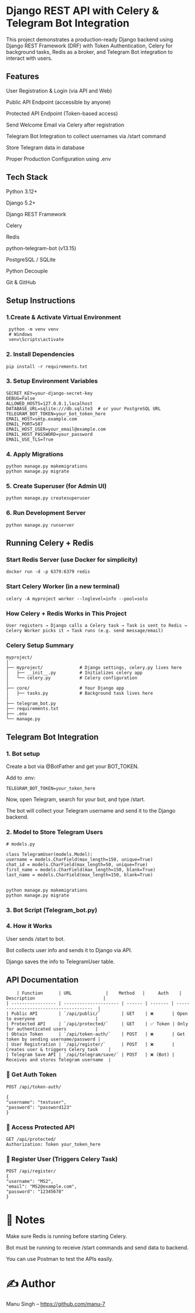 
# Django REST API with Celery & Telegram Bot Integration

This project demonstrates a production-ready Django backend using Django REST Framework (DRF) with Token Authentication, Celery for background tasks, Redis as a broker, and Telegram Bot integration to interact with users.






## Features

User Registration & Login (via API and Web)

 Public API Endpoint (accessible by anyone)

 Protected API Endpoint (Token-based access)

 Send Welcome Email via Celery after registration

 Telegram Bot Integration to collect usernames via /start command

 Store Telegram data in database

 Proper Production Configuration using .env
 


## Tech Stack

Python 3.12+

Django 5.2+

Django REST Framework

Celery

Redis

python-telegram-bot (v13.15)

PostgreSQL / SQLite

Python Decouple

Git & GitHub


##  Setup Instructions

###  1.Create & Activate Virtual Environment

     python -m venv venv
     # Windows
     venv\Scripts\activate

### 2. Install Dependencies
    pip install -r requirements.txt

### 3. Setup Environment Variables

    SECRET_KEY=your-django-secret-key
    DEBUG=False
    ALLOWED_HOSTS=127.0.0.1,localhost
    DATABASE_URL=sqlite:///db.sqlite3  # or your PostgreSQL URL
    TELEGRAM_BOT_TOKEN=your_bot_token_here
    EMAIL_HOST=smtp.example.com
    EMAIL_PORT=587
    EMAIL_HOST_USER=your_email@example.com
    EMAIL_HOST_PASSWORD=your_password
    EMAIL_USE_TLS=True
### 4. Apply Migrations

    python manage.py makemigrations
    python manage.py migrate

### 5. Create Superuser (for Admin UI)

    python manage.py createsuperuser

### 6. Run Development Server

    python manage.py runserver

##  Running Celery + Redis
### Start Redis Server (use Docker for simplicity)

    docker run -d -p 6379:6379 redis

### Start Celery Worker (in a new terminal)

    celery -A myproject worker --loglevel=info --pool=solo  

### How Celery + Redis Works in This Project

    User registers → Django calls a Celery task → Task is sent to Redis → Celery Worker picks it → Task runs (e.g. send message/email)

### Celery Setup Summary

    myproject/
    │
    ├── myproject/              # Django settings, celery.py lives here
    │   ├── __init__.py         # Initializes celery app
    │   └── celery.py           # Celery configuration
    │
    ├── core/                   # Your Django app
    │   ├── tasks.py            # Background task lives here
    │
    ├── telegram_bot.py                  
    ├── requirements.txt
    ├── .env
    └── manage.py


## Telegram Bot Integration

### 1. Bot setup

Create a bot via @BotFather and get your BOT_TOKEN.

Add to .env:

    TELEGRAM_BOT_TOKEN=your_token_here



Now, open Telegram, search for your bot, and type /start.

The bot will collect your Telegram username and send it to the Django backend.


### 2. Model to Store Telegram Users

    # models.py

    class TelegramUser(models.Model):
    username = models.CharField(max_length=150, unique=True)
    chat_id = models.CharField(max_length=50, unique=True)
    first_name = models.CharField(max_length=150, blank=True)
    last_name = models.CharField(max_length=150, blank=True)


    python manage.py makemigrations
    python manage.py migrate

### 3. Bot Script (Telegram_bot.py)

### 4. How it Works
User sends /start to bot.

Bot collects user info and sends it to Django via API.

Django saves the info to TelegramUser table.

## API Documentation

        | Function      | URL             |    Method   |     Auth    |        Description                          |
    | ----------------- | --------------------- | ------ | ------- | --------------------------------------  |
    | Public API        | `/api/public/`        | GET    | ❌       | Open to everyone                       |
    | Protected API     | `/api/protected/`     | GET    | ✅ Token | Only for authenticated users           |
    | Obtain Token      | `/api/token-auth/`    | POST   | ❌       | Get token by sending username/password |
    | User Registration | `/api/register/`      | POST   | ❌       | Creates user & triggers Celery task    |
    | Telegram Save API | `/api/telegram/save/` | POST   | ❌ (Bot) | Receives and stores Telegram username  |


###  🔑 Get Auth Token
    POST /api/token-auth/
    
    {
    "username": "testuser",
    "password": "password123"
    }

### 🔐 Access Protected API

    GET /api/protected/
    Authorization: Token your_token_here

### 👤 Register User (Triggers Celery Task)

    POST /api/register/
    {
    "username": "MS2",
    "email": "MS2@example.com",
    "password": "12345678"
    }


# 📌 Notes

Make sure Redis is running before starting Celery.

Bot must be running to receive /start commands and send data to backend.

You can use Postman to test the APIs easily.

# ✍️ Author

Manu Singh – https://github.com/manu-7




